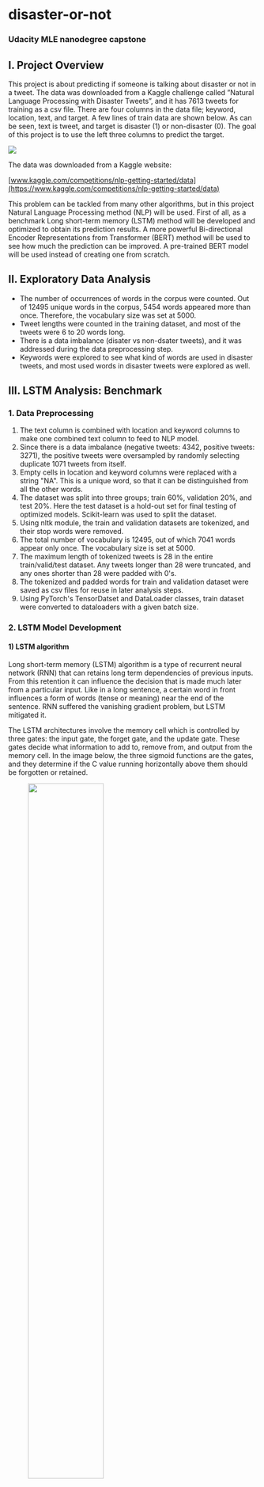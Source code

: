 # disaster-or-not
### Udacity MLE nanodegree capstone

## I. Project Overview

This project is about predicting if someone is talking about disaster or not in a tweet. The data was downloaded from a Kaggle challenge called ”Natural Language Processing with Disaster Tweets”, and it has 7613 tweets for training as a csv file. There are four columns in the data file; keyword, location, text, and target. A few lines of train data are shown below. As can be seen, text is tweet, and target is disaster (1) or non-disaster (0). The goal of this project is to use the left three columns to predict the target.

<img src="screen_shots/raw_training_data.jpg"/>

The data was downloaded from a Kaggle website: 

[www.kaggle.com/competitions/nlp-getting-started/data](https://www.kaggle.com/competitions/nlp-getting-started/data)

This problem can be tackled from many other algorithms, but in this project Natural Language Processing method (NLP) will be used. First of all, as a benchmark Long short-term memory (LSTM) method will be developed and optimized to obtain its prediction results. A more powerful Bi-directional Encoder Representations from Transformer (BERT) method will be used to see how much the prediction can be improved. A pre-trained BERT model will be used instead of creating one from scratch.

## II. Exploratory Data Analysis

- The number of occurrences of words in the corpus were counted. Out of 12495 unique words in the corpus, 5454 words appeared more than once. Therefore, the vocabulary size was set at 5000. 
- Tweet lengths were counted in the training dataset, and most of the tweets were 6 to 20 words long. 
- There is a data imbalance (disater vs non-dsater tweets), and it was addressed during the data preprocessing step.
- Keywords were explored to see what kind of words are used in disaster tweets, and most used words in disaster tweets were explored as well.

## III. LSTM Analysis: Benchmark

### 1. Data Preprocessing

1. The text column is combined with location and keyword columns to make one combined text column to feed to NLP model.
2. Since there is a data imbalance (negative tweets: 4342, positive tweets: 3271), the positive tweets were oversampled by randomly selecting duplicate 1071 tweets from itself.
3. Empty cells in location and keyword columns were replaced with a string "NA". This is a unique word, so that it can be distinguished from all the other words.
4. The dataset was split into three groups; train 60\%, validation 20\%, and test 20\%. Here the test dataset is a hold-out set for final testing of optimized models. Scikit-learn was used to split the dataset.
5. Using nltk module, the train and validation datasets are tokenized, and their stop words were removed.
6. The total number of vocabulary is 12495, out of which 7041 words appear only once. The vocabulary size is set at 5000.
7. The maximum length of tokenized tweets is 28 in the entire train/valid/test dataset. Any tweets longer than 28 were truncated, and any ones shorter than 28 were padded with 0's. 
8. The tokenized and padded words for train and validation dataset were saved as csv files for reuse in later analysis steps.
9. Using PyTorch's TensorDatset and DataLoader classes, train dataset were converted to dataloaders with a given batch size.

### 2. LSTM Model Development

#### 1) LSTM algorithm
Long short-term memory (LSTM) algorithm is a type of recurrent neural network (RNN) that can retains long term dependencies of previous inputs. From this retention it can influence the decision that is made much later from a particular input. Like in a long sentence, a certain word in front influences a form of words (tense or meaning) near the end of the sentence. RNN suffered the vanishing gradient problem, but LSTM mitigated it.

The LSTM architectures involve the memory cell which is controlled by three gates: the input gate, the forget gate, and the update gate. These gates decide what information to add to, remove from, and output from the memory cell. In the image below, the three sigmoid functions are the gates, and they determine if the C value running horizontally above them should be forgotten or retained.

<figure>
<img src="screen_shots/lstm_algo2.png" style="width:60%">
<figcaption>&nbsp;&nbsp;&nbsp;&nbsp;&nbsp;&nbsp;&nbsp;&nbsp;&nbsp;&nbsp;&nbsp;&nbsp;&nbsp;&nbsp;&nbsp;&nbsp;&nbsp;&nbsp;&nbsp;&nbsp;&nbsp;&nbsp;&nbsp;&nbsp; Image from www.projectpro.io/article/lstm-model/832 </figcaption>
</figure>

#### 2) Hyperparameter tuning
Epoch number was tuned from validation accuracy and loss. The plot below shows that the validation accuracy increased quite steeply initially and then plateaued after the epoch number of 12. The loss plot shows that after the epoch number of 12, there appeared overfitting. From these observations, the epoch number was set at 12.

<img src="screen_shots/epoch_tuning_acc_loss_lstm.jpg" style="width:80%">

With epoch number tuned in, the following hyperparameters were tuned with a grid search. 
- hidden dimension = [32, 64, 128] 
- number of LSTM layers = [1, 2, 3] 
- learning rate = [0.0003, 0.001, 0.01]

**Hyperparameter selection:**  
Accuracy, precision, recall, and f1 score were obtained from the grid search results. Based on them, the hyperparameters were selected as follows.  
- Learning rate: 0.001 
- Hidden dim: 32 
- Number of LSTM layers: 2 
- Epoch number: 12 

### 3. Inference test on the hold-out test dataset
Data preprocessing for this step was done without using dataloader method. To be able to run all of the test data, one tweet was tested at a time.  
Number of test dataset: 1737   
- Accuracy:  77.0\% 
- Precision:  75.6\% 
- Recall:  79.9\% 
- F1 score:  77.7\%

## IV. BERT Analysis

### 1. Data Preprocessing

1. The text column is combined with location and keyword columns to make a combined text column to feed to NLP model.
2. Since there is a data imbalance (negative tweets: 4342, positive tweets: 3271), the positive tweets were oversampled by randomly selecting duplicate 1071 tweets from itself.
3. Empty cells in location and keyword columns were replaced with a string "NA". This is a unique word, so that it can be distinguished from all the other words.
4. To use BERT, special tokens were added at the beginning ("[CLS] ") and end (" [SEP]") of each sentence for BERT to work properly.
5. To use in BERT model, attention masks were created by converting each token to 1 and leaving 0's untouched.
6. The dataset was split into three groups; train 60\%, validation 20\%, and test 20\%. Here the test dataset is a hold-out set for final testing of optimized models. Scikit-learn was used to split the dataset.
7. Using BertTokenizer module from Hugging Face transformers library, the train and validation datasets were tokenized, and their stop words were removed.
8. The maximum length of tokenized tweets is 28 in the entire train/valid/test dataset. Any tweets longer than 28 were truncated, and any ones shorter than 28 were padded with 0's. 
9. Using PyTorch's TensorDatset and DataLoader classes, train dataset were converted to dataloaders with a given batch size. 

### 2. BERT Model Development

#### 1) BERT algorithm
Bi-directional Encoder Representations from Transformer (BERT) algorithm is a deep learning model that adopts the mechanism of self-attention to capture dependencies and relationships within input sequences. Self-attention allows the model to identify and weigh the importance of different parts of the input sequence.  

As can be seen in the image below, multiple self-attentions are embedded in Multi-Head Attention, and BERT architecture uses encoding and decoding blocks, where decoding block receives input from encoding block's result. Essentially encoding figures out the meaning of the input text, and decoding would typically generate an output using the input from the encoder.

<figure>
<img src="screen_shots/bert_image.jpg" style="width:40%">
<figcaption>Image from heidloff.net/article/foundation-models-transformers-bert-and-gpt <br><br></figcaption>
</figure>  

In this present project, a pre-trained BERT model from Hugging Face will be used. It is available from a module called transformers.  

#### 2) Hyperparameter tuning

Since a pre-trained BERT is used, the hyperparameter tuning process is considerably different from LSTM's. First of all, most of the hyperparameters are already optimized. So there will not be much optimization to be done as for hyperparameters, unless there are any warning signs that force us to touch upon particular hyperparameters.  

**Learning rate:**  
There is no need to optimize the learning rate, since BERT model can utilize an automatic learning rate optimizer; optimizer and scheduler. Also training warmup steps are used to start with a very low learning rate at the beginning and then increase its value after a few steps later.  

**Epoch number tuning:**  
When the BERT model was run on the train dataset with multiple epochs, an overfitting was observed as seen in the plot below. To remedy this, drop out probability hyperparameter was changed in the pre-trained BERT model's configuration. Drop out probability is a hyperparameter that controls how many percentage of neurons are to be turned off randomly to reduce overfitting. The plot below uses the default drop out probability of 0.1.  

<img src="screen_shots/drop_out_0.1.jpg" style="width:80%"/>

When the default drop out probability of 0.4 was used, there is still an overfitting over epoch number. 

<img src="screen_shots/drop_out_0.4.jpg" style="width:80%"/>

Drop out probabilities were increased to 0.5. The overfitting was somewhat alleviated. However, after the epoch number of 3, there appears an overfitting again in the loss plot. 

<img src="screen_shots/drop_out_0.5.jpg" style="width:80%"/>

The drop out probability was changed hoping that we were allowed to increase the epoch number to get a better accuracy and a lower loss. However, as seen in the above three plots, even though higher drop out probability alleviated the overfitting with higher epoch numbers, its accuracy was worse than lower drop out probability's. So we had to select an epoch number that gave higher accuracy regardless of drop out probability.  

**Comparison between drop out probabilities:**  
The following table shows that the drop out probability of 0.1 performs the best with a smaller epoch number. It performs better with higher epochs, but loss gets much worse.

<img src="screen_shots/comparison_between_drop_outs.jpg" style="width:45%"/>

**Hyperparameter selection:**  
From the analysis done above, there is an overfitting over epoch number in this pre-trained BERT model. It can be alleviated with higher drop out probability. However, the best validation accuracy score (84\%) comes from the drop out probability of 0.1 with epoch number of 4 before validation loss shoots up much above the train loss. Therefore, the following hyperparameters were selected.  
- Epoch number: 4  
- Drop out probability: 0.1  

### 3. Inference test on the hold-out test dataset  
Data preprocessing was done using dataloader method with batch size of 1 to be able run all of the dataset.  
Number of test data set: 1737  
- Accuracy:  83.8\%  
- Precision:  82.2\%  
- Recall:  86.3\%  
- F1 score:  84.2\%

## V. Results  
**Robustness of BERT model:**  
The validation accuracy run on the train dataset was 84\% as seen in the table in the previous section. When the model was run on the hold-out dataset, the accuracy was 83.8\%. This serves as robustness of the model.  

**Comparison between LSTM and BERT:**  
Compared to LSTM, BERT performed about 6 ~ 7\% better for all four metrics. This justifies that the final model adequately solved the problem.

<figure>
<img src="screen_shots/comparison_lstm_bert.jpg" style="width:45%">
<figcaption>&nbsp;&nbsp;&nbsp;&nbsp;&nbsp;&nbsp;&nbsp;&nbsp;&nbsp;&nbsp;&nbsp;&nbsp;Both models were run on the same hold-out dataset.</figcaption>
</figure>  

